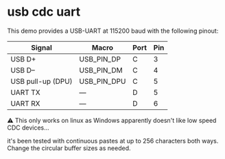 # usb cdc uart

This demo provides a USB-UART at 115200 baud with the following pinout:

| Signal             | Macro         | Port | Pin |
|--------------------|---------------|------|-----|
| USB D+             | USB_PIN_DP    | C    | 3   |
| USB D–             | USB_PIN_DM    | C    | 4   |
| USB pull-up (DPU)  | USB_PIN_DPU   | C    | 5   |
| UART TX            | —             | D    | 5   |
| UART RX            | —             | D    | 6   |

⚠️ This only works on linux as Windows apparently doesn't like low speed CDC devices...

it's been tested with continuous pastes at up to 256 characters both ways. Change the circular buffer sizes as needed.